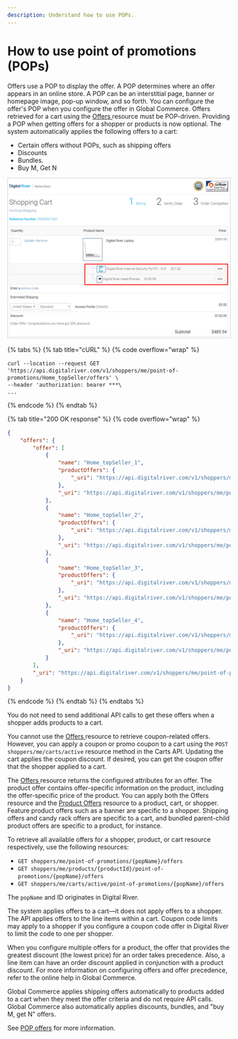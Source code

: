 ```yaml
---
description: Understand how to use POPs.
---
```


# How to use point of promotions (POPs)

Offers use a POP to display the offer. A POP determines where an offer appears in an online store. A POP can be an interstitial page, banner or homepage image, pop-up window, and so forth. You can configure the offer's POP when you configure the offer in Global Commerce. Offers retrieved for a cart using the [Offers ](https://www.digitalriver.com/docs/commerce-shopper-api/#tag/Offers)resource must be POP-driven. Providing a POP when getting offers for a shopper or products is now optional. The system automatically applies the following offers to a cart:

* Certain offers without POPs, such as shipping offers
* Discounts
* Bundles.
* Buy M, Get N

<div align="left">

<img src="../../../../.gitbook/assets/Digital_River_Demo_Online_Store_Checkout.png" alt="">

</div>

{% tabs %}
{% tab title="cURL" %}
{% code overflow="wrap" %}
```http
curl --location --request GET 'https://api.digitalriver.com/v1/shoppers/me/point-of-promotions/Home_topSeller/offers' \
--header 'authorization: bearer ***\
...
```
{% endcode %}
{% endtab %}

{% tab title="200 OK response" %}
{% code overflow="wrap" %}
```json
{
	"offers": {
		"offer": [
			{
				"name": "Home_topSeller_1",
				"productOffers": {
					"_uri": "https://api.digitalriver.com/v1/shoppers/me/point-of-promotions/Home_topSeller/offers/offer_ID/product-offers"
				},
				"_uri": "https://api.digitalriver.com/v1/shoppers/me/point-of-promotions/Home_topSeller/offers/offer_ID"
			},
			{
				"name": "Home_topSeller_2",
				"productOffers": {
					"_uri": "https://api.digitalriver.com/v1/shoppers/me/point-of-promotions/Home_topSeller/offers/offer_ID/product-offers"
				},
				"_uri": "https://api.digitalriver.com/v1/shoppers/me/point-of-promotions/Home_topSeller/offers/offer_ID"
			},
			{
				"name": "Home_topSeller_3",
				"productOffers": {
					"_uri": "https://api.digitalriver.com/v1/shoppers/me/point-of-promotions/Home_topSeller/offers/offer_ID/product-offers"
				},
				"_uri": "https://api.digitalriver.com/v1/shoppers/me/point-of-promotions/Home_topSeller/offers/offer_ID"
			},
			{
				"name": "Home_topSeller_4",
				"productOffers": {
					"_uri": "https://api.digitalriver.com/v1/shoppers/me/point-of-promotions/Home_topSeller/offers/offer_ID/product-offers"
				},
				"_uri": "https://api.digitalriver.com/v1/shoppers/me/point-of-promotions/Home_topSeller/offers/offer_ID"
			}
		],
		"_uri": "https://api.digitalriver.com/v1/shoppers/me/point-of-promotions/Home_topSeller/offers"
	}
}
```
{% endcode %}
{% endtab %}
{% endtabs %}

You do not need to send additional API calls to get these offers when a shopper adds products to a cart.

You cannot use the [Offers ](https://www.digitalriver.com/docs/commerce-api-reference/#tag/Offers)resource to retrieve coupon-related offers. However, you can apply a coupon or promo coupon to a cart using the `POST shoppers/me/carts/active` resource method in the Carts API. Updating the cart applies the coupon discount. If desired, you can get the coupon offer that the shopper applied to a cart.

The [Offers ](https://www.digitalriver.com/docs/commerce-shopper-api/#tag/Offers)resource returns the configured attributes for an offer. The product offer contains offer-specific information on the product, including the offer-specific price of the product. You can apply both the Offers resource and the [Product Offers](https://www.digitalriver.com/docs/commerce-shopper-api/#tag/Product-Offers) resource to a product, cart, or shopper. Feature product offers such as a banner are specific to a shopper. Shipping offers and candy rack offers are specific to a cart, and bundled parent-child product offers are specific to a product, for instance.

To retrieve all available offers for a shopper, product, or cart resource respectively, use the following resources:

* `GET shoppers/me/point-of-promotions/{popName}/offers`
* `GET shoppers/me/products/{productId}/point-of-promotions/{popName}/offers`
* `GET shoppers/me/carts/active/point-of-promotions/{popName}/offers`

The `popName` and ID originates in Digital River.

The system applies offers to a cart—it does not apply offers to a shopper. The API applies offers to the line items within a cart. Coupon code limits may apply to a shopper if you configure a coupon code offer in Digital River to limit the code to one per shopper.

When you configure multiple offers for a product, the offer that provides the greatest discount (the lowest price) for an order takes precedence. Also, a line item can have an order discount applied in conjunction with a product discount. For more information on configuring offers and offer precedence, refer to the online help in Global Commerce.

Global Commerce applies shipping offers automatically to products added to a cart when they meet the offer criteria and do not require API calls. Global Commerce also automatically applies discounts, bundles, and "buy M, get N" offers.

See [POP offers](../../../../general-resources/shopper-apis-reference/carts/offers/pop-offers.md) for more information.

